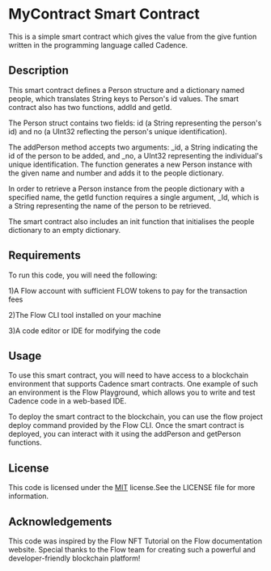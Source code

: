 
# MyContract Smart Contract


This is a simple smart contract which gives the value from the give funtion written in the programming language called Cadence.


## Description

This smart contract defines a Person structure and a dictionary named people, which translates String keys to Person's id values. The smart contract also has two functions, addId and getId.

The Person struct contains two fields: id (a String representing the person's id) and no (a UInt32 reflecting the person's unique identification).


The addPerson method accepts two arguments: _id, a String indicating the id of the person to be added, and _no, a UInt32 representing the individual's unique identification. The function generates a new Person instance with the given name and number and adds it to the people dictionary.

In order to retrieve a Person instance from the people dictionary with a specified name, the getId function requires a single argument, _Id, which is a String representing the name of the person to be retrieved. 

The smart contract also includes an init function that initialises the people dictionary to an empty dictionary.
 

## Requirements

To run this code, you will need the following:

1)A Flow account with sufficient FLOW tokens to pay for the transaction fees

2)The Flow CLI tool installed on your machine

3)A code editor or IDE for modifying the code
## Usage

To use this smart contract, you will need to have access to a blockchain environment that supports Cadence smart contracts. One example of such an environment is the Flow Playground, which allows you to write and test Cadence code in a web-based IDE.

To deploy the smart contract to the blockchain, you can use the flow project deploy command provided by the Flow CLI. Once the smart contract is deployed, you can interact with it using the addPerson and getPerson functions.
## License

This code is licensed under the [MIT](https://choosealicense.com/licenses/mit/) license.See the LICENSE file for more information.


## Acknowledgements

This code was inspired by the Flow NFT Tutorial on the Flow documentation website. Special thanks to the Flow team for creating such a powerful and developer-friendly blockchain platform!

